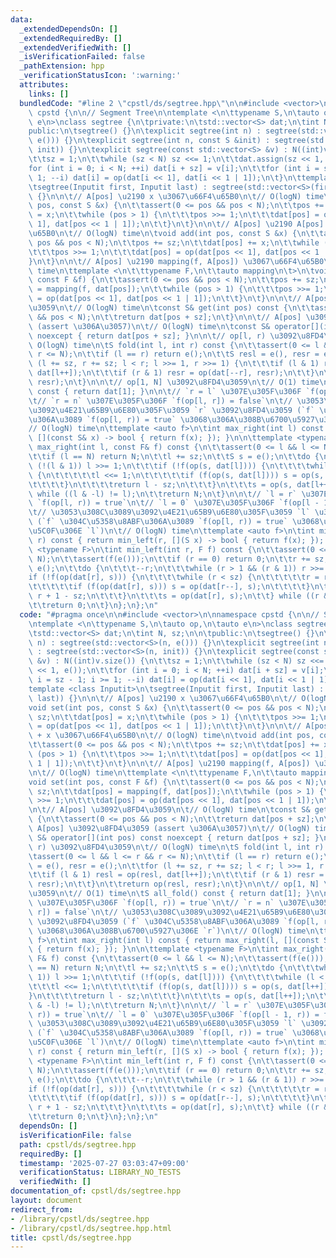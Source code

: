 ```yaml
---
data:
  _extendedDependsOn: []
  _extendedRequiredBy: []
  _extendedVerifiedWith: []
  _isVerificationFailed: false
  _pathExtension: hpp
  _verificationStatusIcon: ':warning:'
  attributes:
    links: []
  bundledCode: "#line 2 \"cpstl/ds/segtree.hpp\"\n\n#include <vector>\n\nnamespace\
    \ cpstd {\n\n// Segment Tree\n\ntemplate <\n\ttypename S,\n\tauto op,\n\tauto\
    \ e\n>\nclass segtree {\n\tprivate:\n\tstd::vector<S> dat;\n\tint N, sz;\n\n\t\
    public:\n\tsegtree() {}\n\texplicit segtree(int n) : segtree(std::vector<S>(n,\
    \ e())) {}\n\texplicit segtree(int n, const S &init) : segtree(std::vector<S>(n,\
    \ init)) {}\n\texplicit segtree(const std::vector<S> &v) : N((int)v.size()) {\n\
    \t\tsz = 1;\n\t\twhile (sz < N) sz <<= 1;\n\t\tdat.assign(sz << 1, e());\n\t\t\
    for (int i = 0; i < N; ++i) dat[i + sz] = v[i];\n\t\tfor (int i = sz - 1; i >=\
    \ 1; --i) dat[i] = op(dat[i << 1], dat[i << 1 | 1]);\n\t}\n\ttemplate <class Inputit>\n\
    \tsegtree(Inputit first, Inputit last) : segtree(std::vector<S>(first, last))\
    \ {}\n\n\t// A[pos] \u2190 x \u3067\u66F4\u65B0\n\t// O(logN) time\n\tvoid set(int\
    \ pos, const S &x) {\n\t\tassert(0 <= pos && pos < N);\n\t\tpos += sz;\n\t\tdat[pos]\
    \ = x;\n\t\twhile (pos > 1) {\n\t\t\tpos >>= 1;\n\t\t\tdat[pos] = op(dat[pos <<\
    \ 1], dat[pos << 1 | 1]);\n\t\t}\n\t}\n\n\t// A[pos] \u2190 A[pos] + x \u3067\u66F4\
    \u65B0\n\t// O(logN) time\n\tvoid add(int pos, const S &x) {\n\t\tassert(0 <=\
    \ pos && pos < N);\n\t\tpos += sz;\n\t\tdat[pos] += x;\n\t\twhile (pos > 1) {\n\
    \t\t\tpos >>= 1;\n\t\t\tdat[pos] = op(dat[pos << 1], dat[pos << 1 | 1]);\n\t\t\
    }\n\t}\n\n\t// A[pos] \u2190 mapping(f, A[pos]) \u3067\u66F4\u65B0\n\t// O(logN)\
    \ time\n\ttemplate <\n\t\ttypename F,\n\t\tauto mapping\n\t>\n\tvoid set(int pos,\
    \ const F &f) {\n\t\tassert(0 <= pos && pos < N);\n\t\tpos += sz;\n\t\tdat[pos]\
    \ = mapping(f, dat[pos]);\n\t\twhile (pos > 1) {\n\t\t\tpos >>= 1;\n\t\t\tdat[pos]\
    \ = op(dat[pos << 1], dat[pos << 1 | 1]);\n\t\t}\n\t}\n\n\t// A[pos] \u3092\u8FD4\
    \u3059\n\t// O(logN) time\n\tconst S& get(int pos) const {\n\t\tassert(0 <= pos\
    \ && pos < N);\n\t\treturn dat[pos + sz];\n\t}\n\n\t// A[pos] \u3092\u8FD4\u3059\
    \ (assert \u306A\u3057)\n\t// O(logN) time\n\tconst S& operator[](int pos) const\
    \ noexcept { return dat[pos + sz]; }\n\n\t// op[l, r) \u3092\u8FD4\u3059\n\t//\
    \ O(logN) time\n\tS fold(int l, int r) const {\n\t\tassert(0 <= l && l <= r &&\
    \ r <= N);\n\t\tif (l == r) return e();\n\t\tS resl = e(), resr = e();\n\t\tfor\
    \ (l += sz, r += sz; l < r; l >>= 1, r >>= 1) {\n\t\t\tif (l & 1) resl = op(resl,\
    \ dat[l++]);\n\t\t\tif (r & 1) resr = op(dat[--r], resr);\n\t\t}\n\t\treturn op(resl,\
    \ resr);\n\t}\n\n\t// op[1, N] \u3092\u8FD4\u3059\n\t// O(1) time\n\tS all_fold()\
    \ const { return dat[1]; }\n\n\t// `r = l` \u307E\u305F\u306F `f(op[l, r)) = true`\n\
    \t// `r = n` \u307E\u305F\u306F `f(op[l, r]) = false`\n\t// \u3053\u308C\u3089\
    \u3092\u4E21\u65B9\u6E80\u305F\u3059 `r` \u3092\u8FD4\u3059 (`f` \u304C\u5358\u8ABF\
    \u306A\u3089 `f(op[l, r)) = true` \u3068\u306A\u308B\u6700\u5927\u306E `r`)\n\t\
    // O(logN) time\n\ttemplate <auto f>\n\tint max_right(int l) const { return max_right(l,\
    \ [](const S& x) -> bool { return f(x); }); }\n\n\ttemplate <typename F>\n\tint\
    \ max_right(int l, const F& f) const {\n\t\tassert(0 <= l && l <= N);\n\t\tassert(f(e()));\n\
    \t\tif (l == N) return N;\n\t\tl += sz;\n\t\tS s = e();\n\t\tdo {\n\t\t\twhile\
    \ (!(l & 1)) l >>= 1;\n\t\t\tif (!f(op(s, dat[l]))) {\n\t\t\t\twhile (l < sz)\
    \ {\n\t\t\t\t\tl <<= 1;\n\t\t\t\t\tif (f(op(s, dat[l]))) s = op(s, dat[l++]);\n\
    \t\t\t\t}\n\t\t\t\treturn l - sz;\n\t\t\t}\n\t\t\ts = op(s, dat[l++]);\n\t\t}\
    \ while ((l & -l) != l);\n\t\treturn N;\n\t}\n\n\t// `l = r` \u307E\u305F\u306F\
    \ `f(op[l, r)) = true`\n\t// `l = 0` \u307E\u305F\u306F `f(op[l - 1, r)) = false`\n\
    \t// \u3053\u308C\u3089\u3092\u4E21\u65B9\u6E80\u305F\u3059 `l` \u3092\u8FD4\u3059\
    \ (`f` \u304C\u5358\u8ABF\u306A\u3089 `f(op[l, r)) = true` \u3068\u306A\u308B\u6700\
    \u5C0F\u306E `l`)\n\t// O(logN) time\n\ttemplate <auto f>\n\tint min_left(int\
    \ r) const { return min_left(r, [](S x) -> bool { return f(x); }); }\n\n\ttemplate\
    \ <typename F>\n\tint min_left(int r, F f) const {\n\t\tassert(0 <= r && r <=\
    \ N);\n\t\tassert(f(e()));\n\t\tif (r == 0) return 0;\n\t\tr += sz;\n\t\tS s =\
    \ e();\n\t\tdo {\n\t\t\t--r;\n\t\t\twhile (r > 1 && (r & 1)) r >>= 1;\n\t\t\t\
    if (!f(op(dat[r], s))) {\n\t\t\t\twhile (r < sz) {\n\t\t\t\t\tr = r << 1 | 1;\n\
    \t\t\t\t\tif (f(op(dat[r], s))) s = op(dat[r--], s);\n\t\t\t\t}\n\t\t\t\treturn\
    \ r + 1 - sz;\n\t\t\t}\n\t\t\ts = op(dat[r], s);\n\t\t} while ((r & -r) != r);\n\
    \t\treturn 0;\n\t}\n};\n};\n"
  code: "#pragma once\n\n#include <vector>\n\nnamespace cpstd {\n\n// Segment Tree\n\
    \ntemplate <\n\ttypename S,\n\tauto op,\n\tauto e\n>\nclass segtree {\n\tprivate:\n\
    \tstd::vector<S> dat;\n\tint N, sz;\n\n\tpublic:\n\tsegtree() {}\n\texplicit segtree(int\
    \ n) : segtree(std::vector<S>(n, e())) {}\n\texplicit segtree(int n, const S &init)\
    \ : segtree(std::vector<S>(n, init)) {}\n\texplicit segtree(const std::vector<S>\
    \ &v) : N((int)v.size()) {\n\t\tsz = 1;\n\t\twhile (sz < N) sz <<= 1;\n\t\tdat.assign(sz\
    \ << 1, e());\n\t\tfor (int i = 0; i < N; ++i) dat[i + sz] = v[i];\n\t\tfor (int\
    \ i = sz - 1; i >= 1; --i) dat[i] = op(dat[i << 1], dat[i << 1 | 1]);\n\t}\n\t\
    template <class Inputit>\n\tsegtree(Inputit first, Inputit last) : segtree(std::vector<S>(first,\
    \ last)) {}\n\n\t// A[pos] \u2190 x \u3067\u66F4\u65B0\n\t// O(logN) time\n\t\
    void set(int pos, const S &x) {\n\t\tassert(0 <= pos && pos < N);\n\t\tpos +=\
    \ sz;\n\t\tdat[pos] = x;\n\t\twhile (pos > 1) {\n\t\t\tpos >>= 1;\n\t\t\tdat[pos]\
    \ = op(dat[pos << 1], dat[pos << 1 | 1]);\n\t\t}\n\t}\n\n\t// A[pos] \u2190 A[pos]\
    \ + x \u3067\u66F4\u65B0\n\t// O(logN) time\n\tvoid add(int pos, const S &x) {\n\
    \t\tassert(0 <= pos && pos < N);\n\t\tpos += sz;\n\t\tdat[pos] += x;\n\t\twhile\
    \ (pos > 1) {\n\t\t\tpos >>= 1;\n\t\t\tdat[pos] = op(dat[pos << 1], dat[pos <<\
    \ 1 | 1]);\n\t\t}\n\t}\n\n\t// A[pos] \u2190 mapping(f, A[pos]) \u3067\u66F4\u65B0\
    \n\t// O(logN) time\n\ttemplate <\n\t\ttypename F,\n\t\tauto mapping\n\t>\n\t\
    void set(int pos, const F &f) {\n\t\tassert(0 <= pos && pos < N);\n\t\tpos +=\
    \ sz;\n\t\tdat[pos] = mapping(f, dat[pos]);\n\t\twhile (pos > 1) {\n\t\t\tpos\
    \ >>= 1;\n\t\t\tdat[pos] = op(dat[pos << 1], dat[pos << 1 | 1]);\n\t\t}\n\t}\n\
    \n\t// A[pos] \u3092\u8FD4\u3059\n\t// O(logN) time\n\tconst S& get(int pos) const\
    \ {\n\t\tassert(0 <= pos && pos < N);\n\t\treturn dat[pos + sz];\n\t}\n\n\t//\
    \ A[pos] \u3092\u8FD4\u3059 (assert \u306A\u3057)\n\t// O(logN) time\n\tconst\
    \ S& operator[](int pos) const noexcept { return dat[pos + sz]; }\n\n\t// op[l,\
    \ r) \u3092\u8FD4\u3059\n\t// O(logN) time\n\tS fold(int l, int r) const {\n\t\
    \tassert(0 <= l && l <= r && r <= N);\n\t\tif (l == r) return e();\n\t\tS resl\
    \ = e(), resr = e();\n\t\tfor (l += sz, r += sz; l < r; l >>= 1, r >>= 1) {\n\t\
    \t\tif (l & 1) resl = op(resl, dat[l++]);\n\t\t\tif (r & 1) resr = op(dat[--r],\
    \ resr);\n\t\t}\n\t\treturn op(resl, resr);\n\t}\n\n\t// op[1, N] \u3092\u8FD4\
    \u3059\n\t// O(1) time\n\tS all_fold() const { return dat[1]; }\n\n\t// `r = l`\
    \ \u307E\u305F\u306F `f(op[l, r)) = true`\n\t// `r = n` \u307E\u305F\u306F `f(op[l,\
    \ r]) = false`\n\t// \u3053\u308C\u3089\u3092\u4E21\u65B9\u6E80\u305F\u3059 `r`\
    \ \u3092\u8FD4\u3059 (`f` \u304C\u5358\u8ABF\u306A\u3089 `f(op[l, r)) = true`\
    \ \u3068\u306A\u308B\u6700\u5927\u306E `r`)\n\t// O(logN) time\n\ttemplate <auto\
    \ f>\n\tint max_right(int l) const { return max_right(l, [](const S& x) -> bool\
    \ { return f(x); }); }\n\n\ttemplate <typename F>\n\tint max_right(int l, const\
    \ F& f) const {\n\t\tassert(0 <= l && l <= N);\n\t\tassert(f(e()));\n\t\tif (l\
    \ == N) return N;\n\t\tl += sz;\n\t\tS s = e();\n\t\tdo {\n\t\t\twhile (!(l &\
    \ 1)) l >>= 1;\n\t\t\tif (!f(op(s, dat[l]))) {\n\t\t\t\twhile (l < sz) {\n\t\t\
    \t\t\tl <<= 1;\n\t\t\t\t\tif (f(op(s, dat[l]))) s = op(s, dat[l++]);\n\t\t\t\t\
    }\n\t\t\t\treturn l - sz;\n\t\t\t}\n\t\t\ts = op(s, dat[l++]);\n\t\t} while ((l\
    \ & -l) != l);\n\t\treturn N;\n\t}\n\n\t// `l = r` \u307E\u305F\u306F `f(op[l,\
    \ r)) = true`\n\t// `l = 0` \u307E\u305F\u306F `f(op[l - 1, r)) = false`\n\t//\
    \ \u3053\u308C\u3089\u3092\u4E21\u65B9\u6E80\u305F\u3059 `l` \u3092\u8FD4\u3059\
    \ (`f` \u304C\u5358\u8ABF\u306A\u3089 `f(op[l, r)) = true` \u3068\u306A\u308B\u6700\
    \u5C0F\u306E `l`)\n\t// O(logN) time\n\ttemplate <auto f>\n\tint min_left(int\
    \ r) const { return min_left(r, [](S x) -> bool { return f(x); }); }\n\n\ttemplate\
    \ <typename F>\n\tint min_left(int r, F f) const {\n\t\tassert(0 <= r && r <=\
    \ N);\n\t\tassert(f(e()));\n\t\tif (r == 0) return 0;\n\t\tr += sz;\n\t\tS s =\
    \ e();\n\t\tdo {\n\t\t\t--r;\n\t\t\twhile (r > 1 && (r & 1)) r >>= 1;\n\t\t\t\
    if (!f(op(dat[r], s))) {\n\t\t\t\twhile (r < sz) {\n\t\t\t\t\tr = r << 1 | 1;\n\
    \t\t\t\t\tif (f(op(dat[r], s))) s = op(dat[r--], s);\n\t\t\t\t}\n\t\t\t\treturn\
    \ r + 1 - sz;\n\t\t\t}\n\t\t\ts = op(dat[r], s);\n\t\t} while ((r & -r) != r);\n\
    \t\treturn 0;\n\t}\n};\n};\n"
  dependsOn: []
  isVerificationFile: false
  path: cpstl/ds/segtree.hpp
  requiredBy: []
  timestamp: '2025-07-27 03:03:47+09:00'
  verificationStatus: LIBRARY_NO_TESTS
  verifiedWith: []
documentation_of: cpstl/ds/segtree.hpp
layout: document
redirect_from:
- /library/cpstl/ds/segtree.hpp
- /library/cpstl/ds/segtree.hpp.html
title: cpstl/ds/segtree.hpp
---
```

